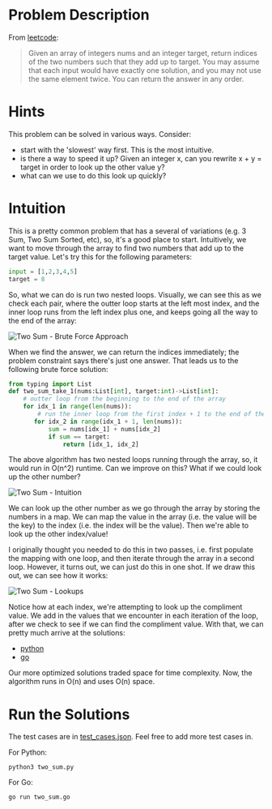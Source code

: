 # Problem Description
From [leetcode](https://leetcode.com/problems/two-sum/description/):

> Given an array of integers nums and an integer target, return indices of the two numbers such that they add up to target. You may assume that each input would have exactly one solution, and you may not use the same element twice.
You can return the answer in any order.

# Hints
This problem can be solved in various ways. Consider:
- start with the 'slowest' way first. This is the most intuitive.
- is there a way to speed it up? Given an integer x, can you rewrite x + y = target in order to look up the other value y?
- what can we use to do this look up quickly?

# Intuition
This is a pretty common problem that has a several of variations (e.g. 3 Sum, Two Sum Sorted, etc), so, it's a good place to start. Intuitively, we want to move through the array to find two numbers that add up to the target value. Let's try this for the following parameters:

```python
input = [1,2,3,4,5]
target = 8
```

So, what we can do is run two nested loops. Visually, we can see this as we check each pair, where the outter loop starts at the left most index, and the inner loop runs from the left index plus one, and keeps going all the way to the end of the array:

![Two Sum - Brute Force Approach](https://drive.google.com/uc?export=view&id=14zgJ89UjjuyaBpaI9wJ6jTxiQW1SGnCt)

When we find the answer, we can return the indices immediately; the problem constraint says there's just one answer.  That leads us to the following brute force solution:

```python
from typing import List
def two_sum_take_1(nums:List[int], target:int)->List[int]:
    # outter loop from the beginning to the end of the array
    for idx_1 in range(len(nums)):
        # run the inner loop from the first index + 1 to the end of the array
       for idx_2 in range(idx_1 + 1, len(nums)):
           sum = nums[idx_1] + nums[idx_2]
           if sum == target:
               return [idx_1, idx_2]
```
The above algorithm has two nested loops running through the array, so, it would run in O(n^2) runtime. Can we improve on this? What if we could look up the other number? 

![Two Sum - Intuition](https://drive.google.com/uc?export=view&id=1GF-q9-k9ll7BH405APyhri7IVxeWsKZy)

We can look up the other number as we go through the array by storing the numbers in a map.  We can map the value in the array (i.e. the value will be the key) to the index (i.e. the index will be the value).  Then we're able to look up the other index/value! 

I originally thought you needed to do this in two passes, i.e. first populate the mapping with one loop, and then iterate through the array in a second loop.  However, it turns out, we can just do this in one shot.  If we draw this out, we can see how it works:

![Two Sum - Lookups](https://drive.google.com/uc?export=view&id=1aRuaio71HLMVMPg5Z6P7pQbamzGtu8B0)

Notice how at each index, we're attempting to look up the compliment value.  We add in the values that we encounter in each iteration of the loop, after we check to see if we can find the compliment value. With that, we can pretty much arrive at the solutions:
- [python](two_sum.py)
- [go](two_sum.go)

Our more optimized solutions traded space for time complexity.  Now, the algorithm runs in O(n) and uses O(n) space.  

# Run the Solutions
The test cases are in [test_cases.json](test_cases.json). Feel free to add more test cases in. 

For Python:
```shell
python3 two_sum.py
```

For Go:
```shell
go run two_sum.go
```
